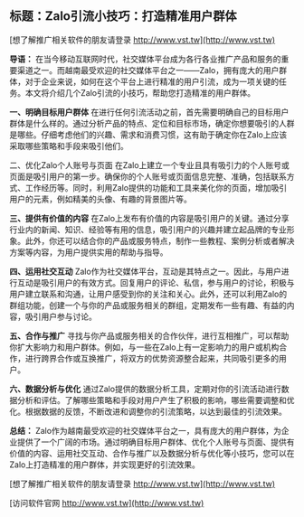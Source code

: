 ## **标题：Zalo引流小技巧：打造精准用户群体**

[想了解推广相关软件的朋友请登录 http://www.vst.tw](http://www.vst.tw)

**导语：**
在当今移动互联网时代，社交媒体平台成为各行各业推广产品和服务的重要渠道之一。而越南最受欢迎的社交媒体平台之一——Zalo，拥有庞大的用户群体，对于企业来说，如何在这个平台上进行精准的用户引流，成为一项关键的任务。本文将介绍几个Zalo引流的小技巧，帮助您打造精准的用户群体。

**一、明确目标用户群体**
在进行任何引流活动之前，首先需要明确自己的目标用户群体是什么样的。通过分析产品的特点、定位和目标市场，确定你想要吸引的人群是哪些。仔细考虑他们的兴趣、需求和消费习惯，这有助于确定你在Zalo上应该采取哪些策略和手段来吸引他们。

二、优化Zalo个人账号与页面
在Zalo上建立一个专业且具有吸引力的个人账号或页面是吸引用户的第一步。确保你的个人账号或页面信息完整、准确，包括联系方式、工作经历等。同时，利用Zalo提供的功能和工具来美化你的页面，增加吸引用户的元素，例如精美的头像、有趣的背景图片等。

**三、提供有价值的内容**
在Zalo上发布有价值的内容是吸引用户的关键。通过分享行业内的新闻、知识、经验等有用的信息，吸引用户的兴趣并建立起品牌的专业形象。此外，你还可以结合你的产品或服务特点，制作一些教程、案例分析或者解决方案等内容，为用户提供实用的帮助与指导。

**四、运用社交互动**
Zalo作为社交媒体平台，互动是其特点之一。因此，与用户进行互动是吸引用户的有效方式。回复用户的评论、私信，参与用户的讨论，积极与用户建立联系和沟通，让用户感受到你的关注和关心。此外，还可以利用Zalo的群组功能，创建一个与你的产品或服务相关的群组，定期发布一些有趣、有益的内容，吸引用户参与讨论。

**五、合作与推广**
寻找与你产品或服务相关的合作伙伴，进行互相推广，可以帮助你扩大影响力和用户群体。例如，与一些在Zalo上有一定影响力的用户或机构合作，进行跨界合作或互换推广，将双方的优势资源整合起来，共同吸引更多的用户。

**六、数据分析与优化**
通过Zalo提供的数据分析工具，定期对你的引流活动进行数据分析和评估。了解哪些策略和手段对用户产生了积极的影响，哪些需要调整和优化。根据数据的反馈，不断改进和调整你的引流策略，以达到最佳的引流效果。

**总结：**
Zalo作为越南最受欢迎的社交媒体平台之一，具有庞大的用户群体，为企业提供了一个广阔的市场。通过明确目标用户群体、优化个人账号与页面、提供有价值的内容、运用社交互动、合作与推广以及数据分析与优化等小技巧，您可以在Zalo上打造精准的用户群体，并实现更好的引流效果。

[想了解推广相关软件的朋友请登录 http://www.vst.tw](http://www.vst.tw)


[访问软件官网 http://www.vst.tw](http://www.vst.tw)
